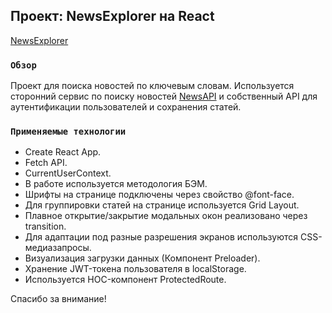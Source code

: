 ## Проект: NewsExplorer на React

[NewsExplorer](https://newsapp.me/)

### `Обзор`

Проект для поиска новостей по ключевым словам. Используется сторонний сервис по поиску новостей [NewsAPI](https://newsapi.org/) и собственный API для аутентификации пользователей и сохранения статей.

### `Применяемые технологии`

* Create React App.
* Fetch API.
* CurrentUserContext.
* В работе используется методология БЭМ.
* Шрифты на странице подключены через свойство @font-face.
* Для группировки статей на странице используется Grid Layout.
* Плавное открытие/закрытие модальных окон реализовано через transition.
* Для адаптации под разные разрешения экранов используются CSS-медиазапросы.
* Визуализация загрузки данных (Компонент Preloader).
* Хранение JWT-токена пользователя в localStorage.
* Используется HOC-компонент ProtectedRoute.

Cпасибо за внимание!
